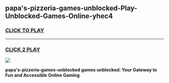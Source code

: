 
## papa's-pizzeria-games-unblocked-Play-Unblocked-Games-Online-yhec4
<h3>
<a href="https://premium76.site?title=papa's-pizzeria-games-unblocked&ref=25A">CLICK TO PLAY</a></h3>
<hr>

<h3>
<a href="https://premium76.site?title=papa's-pizzeria-games-unblocked&ref=25A">CLICK 2 PLAY</a>
  
</h3>

<a href="https://premium76.site?title=papa's-pizzeria-games-unblocked&ref=25A"><img src="https://clearcache.store/games.png"></a>


**papa's-pizzeria-games-unblocked games unblocked: Your Gateway to Fun and Accessible Online Gaming**
